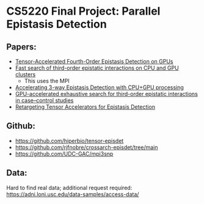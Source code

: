 # CS5220 Final Project: Parallel Epistasis Detection

## Papers:

- [Tensor-Accelerated Fourth-Order Epistasis Detection on GPUs](https://drive.google.com/drive/u/5/folders/1LThV3SBCF0LTDjzMxtgUwkeyCmK9ZleM)
- [Fast search of third-order epistatic interactions on CPU and GPU clusters](https://journals.sagepub.com/doi/10.1177/1094342019852128)
    - This uses the MPI
- [Accelerating 3-way Epistasis Detection with CPU+GPU processing](https://jsspp.org/papers20/ricardo_nobre-epistasis.pdf)
- [GPU-accelerated exhaustive search for third-order epistatic interactions in case–control studies](https://www.sciencedirect.com/science/article/pii/S1877750315000393)
- [Retargeting Tensor Accelerators for Epistasis Detection](https://ieeexplore.ieee.org/document/9357942)


## Github:
- https://github.com/hiperbio/tensor-episdet
- https://github.com/rjfnobre/crossarch-episdet/tree/main
- https://github.com/UDC-GAC/mpi3snp


## Data:
Hard to find real data; additional request required: https://adni.loni.usc.edu/data-samples/access-data/